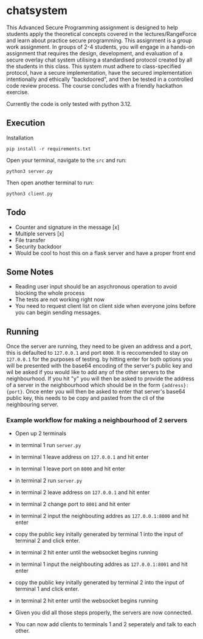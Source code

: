 # chatsystem
This Advanced Secure Programming assignment is designed to help students apply the theoretical concepts covered in the lectures/RangeForce and learn about practice secure programming. This assignment is a group work assignment.  In groups of 2-4 students, you will engage in a hands-on assignment that requires the design, development, and evaluation of a secure overlay chat system utilising a standardised protocol created by all the students in this class. This system must adhere to class-specified protocol, have a secure implementation, have the secured implementation intentionally and ethically "backdoored", and then be tested in a controlled code review process. The course concludes with a friendly hackathon exercise.

Currently the code is only tested with python 3.12.

## Execution
Installation
```
pip install -r requirements.txt
```

Open your terminal, navigate to the `src` and run:
```
python3 server.py
```

Then open another terminal to run:
```
python3 client.py
```

## Todo
- Counter and signature in the message [x]
- Multiple servers [x]
- File transfer
- Security backdoor
- Would be cool to host this on a flask server and have a proper front end

## Some Notes
- Reading user input should be an asychronous operation to avoid blocking the whole process
- The tests are not working right now
- You need to request client list on client side when everyone joins before you can begin sending messages.

## Running
Once the server are running, they need to be given an address and a port, this is defaulted to `127.0.0.1` and port `8000`. It is reccomended to stay on `127.0.0.1` for the purposes of testing. by hitting enter for both options you will be presented with the base64 encoding of the server's public key and wil be asked if you would like to add any of the other servers to the neighbourhood. If you hit "y" you will then be asked to provide the address of a server in the neighbourhood which should be in the form `{address}:{port}`. Once enter you will then be asked to enter that server's base64 public key, this needs to be copy and pasted from the cli of the neighbouring server. 

### Example workflow for making a neighbourhood of 2 servers 
- Open up 2 terminals
- in terminal 1 run `server.py`
- in terminal 1 leave address on `127.0.0.1` and hit enter
- in terminal 1 leave port on `8000` and hit enter
- in terminal 2 run `server.py`
- in terminal 2 leave address on `127.0.0.1` and hit enter
- in terminal 2 change port to `8001` and hit enter
- in terminal 2 input the neighbouting addres as `127.0.0.1:8000` and hit enter
- copy the public key initally generated by terminal 1 into the input of terminal 2 and click enter.
- in terminal 2 hit enter until the websocket begins running
- in terminal 1 input the neighbouting addres as `127.0.0.1:8001` and hit enter
- copy the public key initally generated by terminal 2 into the input of terminal 1 and click enter.
- in terminal 2 hit enter until the websocket begins running

- Given you did all those steps properly, the servers are now connected.

- You can now add clients to terminals 1 and 2 seperately and talk to each other.